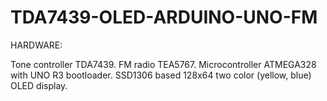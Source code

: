 # TDA7439-OLED-ARDUINO-UNO-FM


HARDWARE:

Tone controller TDA7439.
FM radio TEA5767.
Microcontroller ATMEGA328 with UNO R3 bootloader.
SSD1306 based 128x64 two color (yellow, blue) OLED display.
